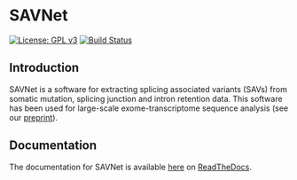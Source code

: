 # SAVNet

[![License: GPL v3](https://img.shields.io/badge/License-GPL%20v3-blue.svg)](https://www.gnu.org/licenses/gpl-3.0)
[![Build Status](https://travis-ci.org/friend1ws/SAVNet.svg?branch=devel)](https://travis-ci.org/friend1ws/SAVNet)

## Introduction

SAVNet is a software for extracting splicing associated variants (SAVs) from somatic mutation, splicing junction and intron retention data. This software has been used for large-scale exome-transcriptome sequence analysis (see our [preprint](https://www.biorxiv.org/content/early/2017/09/28/162560)).

## Documentation

The documentation for SAVNet is available [here](http://savnet.readthedocs.io/en/latest/index.html) on [ReadTheDocs](https://readthedocs.org). 
